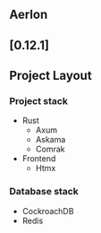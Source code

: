 ## Aerlon

## [0.12.1]

## Project Layout

### Project stack

- Rust
  - Axum
  - Askama
  - Comrak
- Frontend
  - Htmx

### Database stack

- CockroachDB
- Redis
